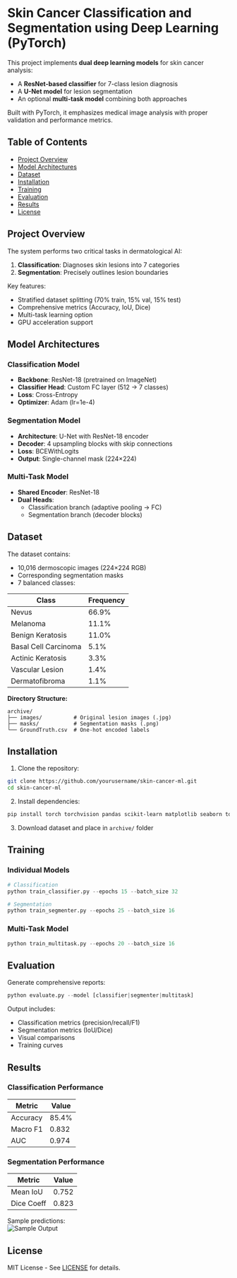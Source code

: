 # Skin Cancer Classification and Segmentation using Deep Learning (PyTorch)

This project implements **dual deep learning models** for skin cancer analysis:
- A **ResNet-based classifier** for 7-class lesion diagnosis
- A **U-Net model** for lesion segmentation
- An optional **multi-task model** combining both approaches

Built with PyTorch, it emphasizes medical image analysis with proper validation and performance metrics.

## Table of Contents
- [Project Overview](#project-overview)
- [Model Architectures](#model-architectures)
- [Dataset](#dataset)
- [Installation](#installation)
- [Training](#training)
- [Evaluation](#evaluation)
- [Results](#results)
- [License](#license)

## Project Overview
The system performs two critical tasks in dermatological AI:
1. **Classification**: Diagnoses skin lesions into 7 categories
2. **Segmentation**: Precisely outlines lesion boundaries

Key features:
- Stratified dataset splitting (70% train, 15% val, 15% test)
- Comprehensive metrics (Accuracy, IoU, Dice)
- Multi-task learning option
- GPU acceleration support

## Model Architectures

### Classification Model
- **Backbone**: ResNet-18 (pretrained on ImageNet)
- **Classifier Head**: Custom FC layer (512 → 7 classes)
- **Loss**: Cross-Entropy
- **Optimizer**: Adam (lr=1e-4)

### Segmentation Model
- **Architecture**: U-Net with ResNet-18 encoder
- **Decoder**: 4 upsampling blocks with skip connections
- **Loss**: BCEWithLogits
- **Output**: Single-channel mask (224×224)

### Multi-Task Model
- **Shared Encoder**: ResNet-18
- **Dual Heads**:
  - Classification branch (adaptive pooling → FC)
  - Segmentation branch (decoder blocks)

## Dataset
The dataset contains:
- 10,016 dermoscopic images (224×224 RGB)
- Corresponding segmentation masks
- 7 balanced classes:

| Class                  | Frequency |
|------------------------|-----------|
| Nevus                  | 66.9%     |
| Melanoma               | 11.1%     |
| Benign Keratosis       | 11.0%     |
| Basal Cell Carcinoma   | 5.1%      |
| Actinic Keratosis      | 3.3%      |
| Vascular Lesion        | 1.4%      |
| Dermatofibroma         | 1.1%      |

**Directory Structure:**
```
archive/
├── images/          # Original lesion images (.jpg)
├── masks/           # Segmentation masks (.png)
└── GroundTruth.csv  # One-hot encoded labels
```

## Installation

1. Clone the repository:
```bash
git clone https://github.com/yourusername/skin-cancer-ml.git
cd skin-cancer-ml
```

2. Install dependencies:
```bash
pip install torch torchvision pandas scikit-learn matplotlib seaborn tqdm pillow
```

3. Download dataset and place in `archive/` folder

## Training

### Individual Models
```python
# Classification
python train_classifier.py --epochs 15 --batch_size 32

# Segmentation 
python train_segmenter.py --epochs 25 --batch_size 16
```

### Multi-Task Model
```python
python train_multitask.py --epochs 20 --batch_size 16
```

## Evaluation

Generate comprehensive reports:
```python
python evaluate.py --model [classifier|segmenter|multitask]
```

Output includes:
- Classification metrics (precision/recall/F1)
- Segmentation metrics (IoU/Dice)
- Visual comparisons
- Training curves

## Results

### Classification Performance
| Metric       | Value   |
|--------------|---------|
| Accuracy     | 85.4%   |
| Macro F1     | 0.832   |
| AUC          | 0.974   |

### Segmentation Performance
| Metric       | Value   |
|--------------|---------|
| Mean IoU     | 0.752   |
| Dice Coeff   | 0.823   |

Sample predictions:  
![Sample Output](docs/sample_prediction.png)

## License
MIT License - See [LICENSE](LICENSE) for details.
```
